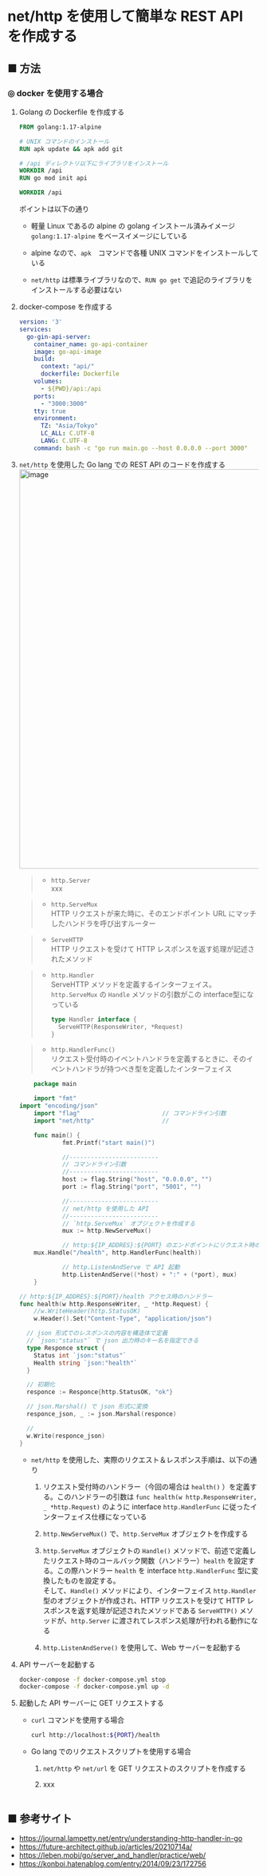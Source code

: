 # net/http を使用して簡単な REST API を作成する

## ■ 方法

### ◎ docker を使用する場合

1. Golang の Dockerfile を作成する<br>
    ```Dockerfile
    FROM golang:1.17-alpine

    # UNIX コマンドのインストール
    RUN apk update && apk add git

    # /api ディレクトリ以下にライブラリをインストール
    WORKDIR /api
    RUN go mod init api

    WORKDIR /api
    ```

    ポイントは以下の通り

    - 軽量 Linux であるの alpine の golang インストール済みイメージ `golang:1.17-alpine` をベースイメージにしている

    - alpine なので、`apk`　コマンドで各種 UNIX コマンドをインストールしている

    - `net/http` は標準ライブラリなので、`RUN go get` で追記のライブラリをインストールする必要はない

1. docker-compose を作成する<br>
    ```yml
    version: '3'
    services:
      go-gin-api-server:
        container_name: go-api-container
        image: go-api-image
        build:
          context: "api/"
          dockerfile: Dockerfile
        volumes:
          - ${PWD}/api:/api
        ports:
          - "3000:3000"
        tty: true
        environment:
          TZ: "Asia/Tokyo"
          LC_ALL: C.UTF-8
          LANG: C.UTF-8
        command: bash -c "go run main.go --host 0.0.0.0 --port 3000"
    ```

1. `net/http` を使用した Go lang での REST API のコードを作成する<br>
    <img width="800" alt="image" src="https://user-images.githubusercontent.com/25688193/176985744-1df0919a-8f99-4cd2-b97d-668d6ceacab8.png">

    > - `http.Server`<br>
    >   xxx

    > - `http.ServeMux`<br>
    >    HTTP リクエストが来た時に、そのエンドポイント URL にマッチしたハンドラを呼び出すルーター

    > - `ServeHTTP`<br>
    >    HTTP リクエストを受けて HTTP レスポンスを返す処理が記述されたメソッド

    > - `http.Handler`<br>
    > ServeHTTP メソッドを定義するインターフェイス。`http.ServeMux` の `Handle` メソッドの引数がこの interface型になっている
    >    ```go
    >    type Handler interface {
    >      ServeHTTP(ResponseWriter, *Request)
    >    }
    >    ```

    > - `http.HandlerFunc()`<br>
    >    リクエスト受付時のイベントハンドラを定義するときに、そのイベントハンドラが持つべき型を定義したインターフェイス

    ```go
		package main

		import "fmt"
    import "encoding/json"
		import "flag"                       // コマンドライン引数
		import "net/http"					//

		func main() {
				fmt.Printf("start main()")

				//-------------------------
				// コマンドライン引数
				//-------------------------
				host := flag.String("host", "0.0.0.0", "")
				port := flag.String("port", "5001", "")

				//-------------------------
				// net/http を使用した API
				//-------------------------
				// `http.ServeMux` オブジェクトを作成する
				mux := http.NewServeMux()

				// http:${IP_ADDRES}:${PORT} のエンドポイントにリクエスト時のコールバック関数（ハンドラー）を設定
        mux.Handle("/health", http.HandlerFunc(health))

				// http.ListenAndServe で API 起動
				http.ListenAndServe((*host) + ":" + (*port), mux)
		}

    // http:${IP_ADDRES}:${PORT}/health アクセス時のハンドラー
    func health(w http.ResponseWriter, _ *http.Request) {
        //w.WriteHeader(http.StatusOK)
        w.Header().Set("Content-Type", "application/json")
    
      // json 形式でのレスポンスの内容を構造体で定義
      // `json:"status"` で json 出力時のキー名を指定できる
      type Responce struct {
        Status int `json:"status"`
        Health string `json:"health"`
      }	

      // 初期化
      responce := Responce{http.StatusOK, "ok"}

      // json.Marshal() で json 形式に変換
      responce_json, _ := json.Marshal(responce)

      // 
      w.Write(responce_json)
    }
    ```

    - `net/http` を使用した、実際のリクエスト＆レスポンス手順は、以下の通り
  
      1. リクエスト受付時のハンドラー（今回の場合は `health()` ）を定義する。このハンドラーの引数は `func health(w http.ResponseWriter, _ *http.Request)` のように interface `http.HandlerFunc` に従ったインターフェイス仕様になっている

      1. `http.NewServeMux()` で、`http.ServeMux` オブジェクトを作成する

      1. `http.ServeMux` オブジェクトの `Handle()` メソッドで、前述で定義したリクエスト時のコールバック関数（ハンドラー）`health` を設定する。この際ハンドラー `health` を interface `http.HandlerFunc` 型に変換したものを設定する。<br>
          そして、`Handle()` メソッドにより、インターフェイス `http.Handler` 型のオブジェクトが作成され、HTTP リクエストを受けて HTTP レスポンスを返す処理が記述されたメソッドである `ServeHTTP()` メソッドが、`http.Server` に渡されてレスポンス処理が行われる動作になる 

      1. `http.ListenAndServe()` を使用して、Web サーバーを起動する

1. API サーバーを起動する
    ```sh
    docker-compose -f docker-compose.yml stop
    docker-compose -f docker-compose.yml up -d
    ```

1. 起動した API サーバーに GET リクエストする

    - `curl` コマンドを使用する場合
      ```sh
      curl http://localhost:${PORT}/health
      ```

    - Go lang でのリクエストスクリプトを使用する場合<br>

      1. `net/http` や `net/url` を GET リクエストのスクリプトを作成する

      1. xxx
          ```sh
          ```

## ■ 参考サイト

- https://journal.lampetty.net/entry/understanding-http-handler-in-go
- https://future-architect.github.io/articles/20210714a/
- https://leben.mobi/go/server_and_handler/practice/web/
- https://konboi.hatenablog.com/entry/2014/09/23/172756